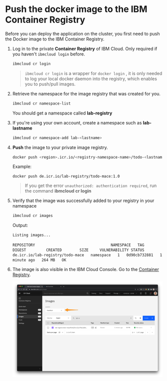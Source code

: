 # Push the docker image to the IBM Container Registry

Before you can deploy the application on the cluster, you first need to push the Docker image to the IBM Container Registry.

1. Log in to the private **Container Registry** of IBM Cloud. Only required if you haven't `ibmcloud login` before.

    ```sh
    ibmcloud cr login
    ```
    > `ibmcloud cr login` is a wrapper for `docker login` , it is only needed to log your local docker daemon into the registry, which enables you to push/pull images.

1. Retrieve the namespace for the image registry that was created for you.
    ```sh
    ibmcloud cr namespace-list
    ```
    You should get a namespace called **lab-registry**

1. If you're using your own account, create a namespace such as **lab-lastname**
    ```sh
    ibmcloud cr namespace-add lab-<lastname>
    ```

1. **Push** the image to your private image registry.
    ```sh
    docker push <region>.icr.io/<registry-namespace-name>/todo-<lastname>:1.0
    ```
    Example:
    ```
    docker push de.icr.io/lab-registry/todo-mace:1.0
    ```

    > If you get the error `unauthorized: authentication required`, run the command **ibmcloud cr login**

1. Verify that the image was successfully added to your registry in your namespace
    ```sh
    ibmcloud cr images
    ```
    Output:
    ```
    Listing images...

    REPOSITORY                                  NAMESPACE   TAG       DIGEST         CREATED        SIZE     VULNERABILITY STATUS
    de.icr.io/lab-registry/todo-mace   namespace   1   0d90cb732881   1 minute ago   264 MB   OK
    ``` 

1. The image is also visible in the IBM Cloud Console. Go to the [Container Registry](https://cloud.ibm.com/containers-kubernetes/registry/main/start).

    ![](./images/registry-landing.png)